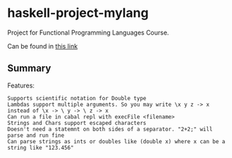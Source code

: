 # haskell-project-mylang
Project for Functional Programming Languages Course.

Can be found in [this link](https://github.com/BU-CS320/project-supercalifragilisticexpialidocious/tree/master/project)

## Summary
Features:

	Supports scientific notation for Double type
	Lambdas support multiple arguments. So you may write \x y z -> x instead of \x -> \ y -> \ z -> x
	Can run a file in cabal repl with execFile <filename>
	Strings and Chars support escaped characters
	Doesn't need a statemnt on both sides of a separator. "2+2;" will parse and run fine
	Can parse strings as ints or doubles like (double x) where x can be a string like "123.456"	

